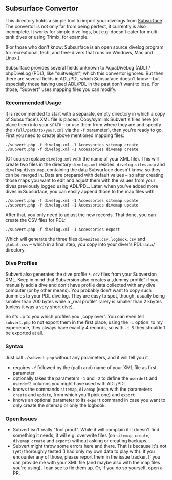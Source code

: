 ## Subsurface Convertor
This directory holds a simple tool to import your divelogs from [Subsurface](https://subsurface-divelog.org/).
The convertor is not only far from being perfect, it currently is also incomplete. It works for simple
dive logs, but e.g. doesn't cater for multi-tank dives or using Trimix, for example.

(For those who don't know: Subsurface is an open source divelog program for recreational, tech, and free-divers
that runs on Windows, Mac and Linux.)

Subsurface provides several fields unknown to AquaDiveLog (ADL) / phpDiveLog (PDL), like "suitweight",
which this convertor ignores. But then there are several fields in ADL/PDL which Subsurface doesn't
know – but especially those having used ADL/PDL in the past don't want to lose. For those, "Subvert"
uses mapping files you can modify.


### Recommended Usage
It is recommended to start with a separate, empty directory in which a copy of Subsurface's XML file is
placed. Copy/symlink Subvert's files here (or place them into your `$PATH` – or use them from where
they are and specify the `/full/path/to/your.xml` via the `-f` parameter), then you're ready to go.
First you need to create above mentioned mapping files:

    ./subvert.php -f divelog.xml -1 Accessories sitemap create
    ./subvert.php -f divelog.xml -1 Accessories divemap create

(Of course replace `divelog.xml` with the name of your XML file). This will create two files in the
directory `divelog.xml` resides: `divelog.sites.map` and `divelog_dives.map`, containing the data
Subsurface doesn't know, so they can be merged in. Data are prepared with default values – so after
creating those maps you want to edit and adjust them with the values from your dives previously
logged using ADL/PDL. Later, when you've added more dives in Subsurface, you can easily append those
to the map files with

    ./subvert.php -f divelog.xml -1 Accessories sitemap update
    ./subvert.php -f divelog.xml -1 Accessories divemap update

After that, you only need to adjust the new records. That done, you can create the CSV files for PDL:

    ./subvert.php -f divelog.xml -1 Accessories export

Which will generate the three files `divesites.csv`, `logbook.csv` and `global.csv` – which in a
final step, you copy into your diver's PDL `data/` directory.


### Dive Profiles
Subvert also generates the dive profile `*.csv` files from your Subversion XML. Keep in mind that
Subversion also creates a „dummy profile“ if you manually add a dive and don't have profile data
collected with any dive computer (or by other means). You probably don't want to copy such dummies
to your PDL dive log. They are easy to spot, though, usually being smaller than 200 bytes while a
„real profile“ rarely is smaller than 2 kbytes (unless it was a very short dive).

So it's up to you which profiles you „copy over”. You can even tell `subvert.php` to not export them
in the first place, using the `-i` option: to my experience, they always have exactly 4 records, so
with `-i 5` they shouldn't be exported at all.


### Syntax
Just call `./subvert.php` without any parameters, and it will tell you it

* requires `-f` followed by the (path and) name of your XML file as first parameter
* optionally takes the parameters `-1` and `-2` to define the `userdef1` and `userdef2` columns you might have used with ADL/PDL
* knows the commands `sitemap`, `divemap` (each with the parameters `create` and `update`, from which you'll pick one) and `export`
* knows an optional parameter to its `export` command in case you want to only create the sitemap or only the logbook.


### Open Issues
* Subvert isn't really "fool proof". While it will complain if it doesn't find something it needs,
  it will e.g. overwrite files (on `sitemap create`, `divemap create` and `export`) without asking
  or creating backups.
* Subvert might throw some errors here and there. That is because it's not (yet) thoroughly
  tested (I had only my own data to play with). If you encounter any of those, please report them
  in the issue tracker. If you can provide me with your XML file (and maybe also with the map
  files you're using), I can see to fix them up. Or, if you do so yourself, open a PR.

